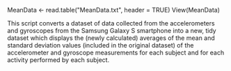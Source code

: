 



MeanData <- read.table("MeanData.txt", header = TRUE)
View(MeanData)


This script converts a dataset of data collected from the accelerometers and gyroscopes from the Samsung Galaxy S smartphone into a new, tidy dataset which displays the (newly calculated) averages of the mean and standard deviation values (included in the original dataset) of the accelerometer and gyroscope measurements for each subject and for each activity performed by each subject.